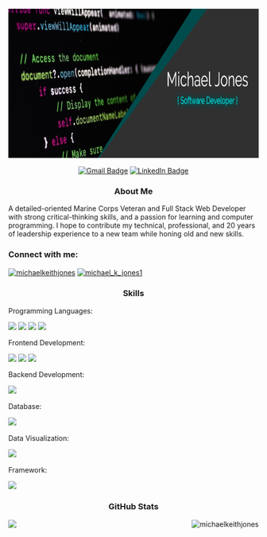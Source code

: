 <p align="center"> <img width="800" height="300" src="https://github.com/MichaelKeithJones/MichaelKeithJones/blob/main/FotoJet.png"> </p>

<div align="center">

[![Gmail Badge](https://img.shields.io/badge/Gmail-Contact-None?style=flat&logo=gmail&logoColor=white&color=004D4D)](mailto:michael.k.jones.20@gmail.com)
[![LinkedIn Badge](https://img.shields.io/badge/LinkedIn-Profile-None?style=flat&logo=linkedin&logoColor=white&color=004D4D)](https://www.linkedin.com/in/michaelkeithjones/)

</div>


<p align="center"> <h3 align="center">About Me</h3> </p>

A detailed-oriented Marine Corps Veteran and Full Stack Web Developer with strong critical-thinking skills, and a passion for learning and computer programming. I hope to contribute my technical, professional, and 20 years of leadership experience to a new team while honing old and new skills.

<h3 align="left">Connect with me:</h3>
<p align="left">
<a href="https://linkedin.com/in/michaelkeithjones" target="blank"><img align="center" src="https://raw.githubusercontent.com/rahuldkjain/github-profile-readme-generator/master/src/images/icons/Social/linked-in-alt.svg" alt="michaelkeithjones" height="30" width="40" /></a>
<a href="https://www.hackerrank.com/michael_k_jones1" target="blank"><img align="center" src="https://raw.githubusercontent.com/rahuldkjain/github-profile-readme-generator/master/src/images/icons/Social/hackerrank.svg" alt="michael_k_jones1" height="30" width="40" /></a>
</p>

<p align="center"> <h3 align="center">Skills</h3> </p>

Programming Languages: 

<div align="left">
  
  ![](https://img.shields.io/badge/Language-C++-None?style=flat&logo=cplusplus&logoColor=white&color=004D4D)
  ![](https://img.shields.io/badge/Language-Java-None?style=flat&logo=java&logoColor=white&color=004D4D)
  ![](https://img.shields.io/badge/Language-JavaScript-None?style=flat&logo=javascript&logoColor=white&color=004D4D)
  ![](https://img.shields.io/badge/Language-Python-None?style=flat&logo=python&logoColor=white&color=004D4D)
  
</div> 

Frontend Development: 

<div align="left">
  
  ![](https://img.shields.io/badge/Frontend-Bootstrap-None?style=flat&logo=bootstrap&logoColor=white&color=004D4D)
  ![](https://img.shields.io/badge/Frontend-CSS3-None?style=flat&logo=css3&logoColor=white&color=004D4D)
  ![](https://img.shields.io/badge/Frontend-HTML-None?style=flat&logo=html5&logoColor=white&color=004D4D)
  
</div> 

Backend Development: 

<div align="left">
  
  ![](https://img.shields.io/badge/Backend-Spring-None?style=flat&logo=spring&logoColor=white&color=004D4D)
  
</div>

Database: 

<div align="left">
  
  ![](https://img.shields.io/badge/Database-MySQL-None?style=flat&logo=mysql&logoColor=white&color=004D4D)
  
</div> 
  
Data Visualization:

<div align="left">
  
  ![](https://img.shields.io/badge/Data-Chart.js-None?style=flat&logo=chartdotjs&logoColor=white&color=004D4D)
  
</div>

Framework:

<div align="left">
  
  ![](https://img.shields.io/badge/Framework-Flask-None?style=flat&logo=flask&logoColor=white&color=004D4D)
  
</div> 
  
<div align="left">
  
<h3 align="center">GitHub Stats</h3>
  
</div> 

<img align="left" src="https://github-readme-stats.vercel.app/api/top-langs?username=michaelkeithjones&&show_icons=true&theme=vue-dark" width="300">

<p>&nbsp;<img align="right" src="https://github-readme-stats.vercel.app/api?username=michaelkeithjones&show_icons=true&theme=vue-dark" alt="michaelkeithjones" /></p>
  
